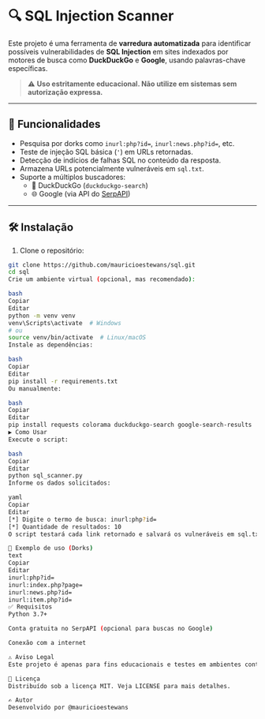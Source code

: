 # 🔍 SQL Injection Scanner

Este projeto é uma ferramenta de **varredura automatizada** para identificar possíveis vulnerabilidades de **SQL Injection** em sites indexados por motores de busca como **DuckDuckGo** e **Google**, usando palavras-chave específicas.

> ⚠️ **Uso estritamente educacional. Não utilize em sistemas sem autorização expressa.**

---

## 📌 Funcionalidades

- Pesquisa por dorks como `inurl:php?id=`, `inurl:news.php?id=`, etc.
- Teste de injeção SQL básica (`'`) em URLs retornadas.
- Detecção de indícios de falhas SQL no conteúdo da resposta.
- Armazena URLs potencialmente vulneráveis em `sql.txt`.
- Suporte a múltiplos buscadores:
  - 🔎 DuckDuckGo (`duckduckgo-search`)
  - 🌐 Google (via API do [SerpAPI](https://serpapi.com))

---

## 🛠️ Instalação

1. Clone o repositório:

```bash
git clone https://github.com/mauricioestewans/sql.git
cd sql
Crie um ambiente virtual (opcional, mas recomendado):

bash
Copiar
Editar
python -m venv venv
venv\Scripts\activate  # Windows
# ou
source venv/bin/activate  # Linux/macOS
Instale as dependências:

bash
Copiar
Editar
pip install -r requirements.txt
Ou manualmente:

bash
Copiar
Editar
pip install requests colorama duckduckgo-search google-search-results
▶️ Como Usar
Execute o script:

bash
Copiar
Editar
python sql_scanner.py
Informe os dados solicitados:

yaml
Copiar
Editar
[*] Digite o termo de busca: inurl:php?id=
[*] Quantidade de resultados: 10
O script testará cada link retornado e salvará os vulneráveis em sql.txt.

🧠 Exemplo de uso (Dorks)
text
Copiar
Editar
inurl:php?id=
inurl:index.php?page=
inurl:news.php?id=
inurl:item.php?id=
✅ Requisitos
Python 3.7+

Conta gratuita no SerpAPI (opcional para buscas no Google)

Conexão com a internet

⚠️ Aviso Legal
Este projeto é apenas para fins educacionais e testes em ambientes controlados. Não use para atacar sistemas reais sem autorização. O autor não se responsabiliza por qualquer uso indevido da ferramenta.

📄 Licença
Distribuído sob a licença MIT. Veja LICENSE para mais detalhes.

✍️ Autor
Desenvolvido por @mauricioestewans
